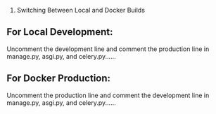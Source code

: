 

1. Switching Between Local and Docker Builds

For Local Development:
-----------------------

Uncomment the development line and comment the production line in manage.py, asgi.py, and celery.py......

For Docker Production:
----------------------

Uncomment the production line and comment the development line in manage.py, asgi.py, and celery.py......


